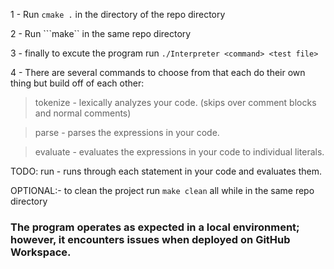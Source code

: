 1 - Run ```cmake .``` in the directory of the repo directory

2 - Run ```make`` in the same repo directory

3 - finally to excute the program run ```./Interpreter <command> <test file>```

4 - There are several commands to choose from that each do their own thing but build off of each other:

  > tokenize - lexically analyzes your code. (skips over comment blocks and normal comments)

  > parse - parses the expressions in your code.

  > evaluate - evaluates the expressions in your code to individual literals.

  TODO: run - runs through each statement in your code and evaluates them.
  
OPTIONAL:- to clean the project run ```make clean``` all while in the same repo directory

### The program operates as expected in a local environment; however, it encounters issues when deployed on GitHub Workspace.
